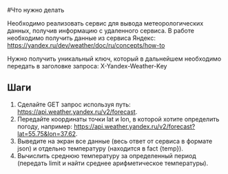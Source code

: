 #Что нужно делать

Необходимо реализовать сервис для вывода метеорологических данных, получив информацию с удаленного сервиса. 
В работе необходимо получить данные из сервиса Яндекс: https://yandex.ru/dev/weather/doc/ru/concepts/how-to

Нужно получить уникальный ключ, который в дальнейшем необходимо передать в заголовке запроса: X-Yandex-Weather-Key


## Шаги
1. Сделайте GET запрос используя путь: https://api.weather.yandex.ru/v2/forecast.
2. Передайте координаты точки lat и lon, в которой хотите определить погоду, например: https://api.weather.yandex.ru/v2/forecast?lat=55.75&lon=37.62.
3. Выведите на экран все данные (весь ответ от сервиса в формате json) и отдельно температуру (находится в fact {temp}).
4. Вычислить среднюю температуру за определенный период (передать limit и найти среднее арифметическое температуры).